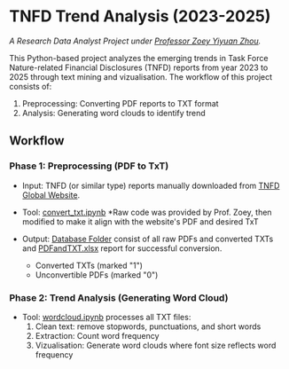 # TNFD Trend Analysis (2023-2025)
*A Research Data Analyst Project under [Professor Zoey Yiyuan Zhou](https://scholar.google.com/citations?user=WO978u4AAAAJ&hl=en).*

This Python-based project analyzes the emerging trends in Task Force Nature-related Financial Disclosures (TNFD) reports from year 2023 to 2025 through text mining and vizualisation. The workflow of this project consists of:
1. Preprocessing: Converting PDF reports to TXT format
2. Analysis: Generating word clouds to identify trend

## Workflow
### Phase 1: Preprocessing (PDF to TxT)
- Input: TNFD (or similar type) reports manually downloaded from [TNFD Global Website](https://tnfd.global/knowledge-hub/example-tnfd-reporting/).

- Tool: [convert_txt.ipynb](https://github.com/nichosimanjuntak/Analyzing-TNFD-Trend/blob/main/convert_txt.ipynb)
*Raw code was provided by Prof. Zoey, then modified to make it align with the website's PDF and desired TxT 

- Output: [Database Folder](https://drive.google.com/file/d/1AsY9r6aolIHtvmYe54aZPCx8qq2mJ0HV/view?usp=share_link) consist of all raw PDFs and converted TXTs and
  [PDFandTXT.xlsx](https://github.com/nichosimanjuntak/Analyzing-TNFD-Trend/blob/main/PDFandTXT.xlsx) report for successful conversion.
  - Converted TXTs (marked "1")
  - Unconvertible PDFs (marked "0")

### Phase 2: Trend Analysis (Generating Word Cloud)
- Tool: [wordcloud.ipynb](https://github.com/nichosimanjuntak/Analyzing-TNFD-Trend/blob/main/wordcloud.ipynb) processes all TXT files:
  1. Clean text: remove stopwords, punctuations, and short words
  2. Extraction: Count word frequency
  3. Vizualisation: Generate word clouds where font size reflects word frequency




